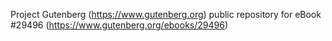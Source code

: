 Project Gutenberg (https://www.gutenberg.org) public repository for eBook #29496 (https://www.gutenberg.org/ebooks/29496)
